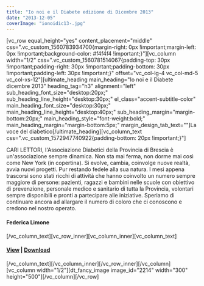 ```yaml
---
title: "Io noi e il Diabete edizione di Dicembre 2013"
date: "2013-12-05"
coverImage: "ionoidic13-.jpg"
---
```


\[vc\_row equal\_height="yes" content\_placement="middle" css=".vc\_custom\_1560783934700{margin-right: 0px !important;margin-left: 0px !important;background-color: #f4f4f4 !important;}"\]\[vc\_column width="1/2" css=".vc\_custom\_1560781514067{padding-top: 30px !important;padding-right: 30px !important;padding-bottom: 30px !important;padding-left: 30px !important;}" offset="vc\_col-lg-4 vc\_col-md-5 vc\_col-xs-12"\]\[ultimate\_heading main\_heading="Io noi e il Diabete dicembre 2013" heading\_tag="h3" alignment="left" sub\_heading\_font\_size="desktop:20px;" sub\_heading\_line\_height="desktop:30px;" el\_class="accent-subtitle-color" main\_heading\_font\_size="desktop:30px;" main\_heading\_line\_height="desktop:40px;" sub\_heading\_margin="margin-bottom:20px;" main\_heading\_style="font-weight:bold;" main\_heading\_margin="margin-bottom:5px;" margin\_design\_tab\_text=""\]La voce del diabetico\[/ultimate\_heading\]\[vc\_column\_text css=".vc\_custom\_1572947740922{padding-bottom: 20px !important;}"\]

CARI LETTORI, l'Associazione Diabetici della Provincia di Brescia è un'associazione sempre dinamica. Non sta mai ferma, non dorme mai così come New York (in copertina). Si evolve, cambia, coinvolge nuove realtà, avvia nuovi progetti. Pur restando fedele alla sua natura. I mesi appena trascorsi sono stati ricchi di attività che hanno coinvolto un numero sempre maggiore di persone: pazienti, ragazzi e bambini nelle scuole con obiettivo di prevenzione, personale medico e sanitario di tutta la Provincia, volontari sempre disponibili e pronti a partecipare alle iniziative. Speriamo di continuare ancora ad allargare il numero di coloro che ci conoscono e credono nel nostro operato.

#### Federica Limone

\[/vc\_column\_text\]\[vc\_row\_inner\]\[vc\_column\_inner\]\[vc\_column\_text\]

#### [View](http://198.211.122.197/diabetwp/wordpress/wp-content/uploads/2019/11/ionoidic2013.pdf) | [Download](http://198.211.122.197/diabetwp/wordpress/wp-content/uploads/2019/11/ionoidic2013.pdf)

\[/vc\_column\_text\]\[/vc\_column\_inner\]\[/vc\_row\_inner\]\[/vc\_column\]\[vc\_column width="1/2"\]\[dt\_fancy\_image image\_id="2214" width="300" height="500"\]\[/vc\_column\]\[/vc\_row\]
